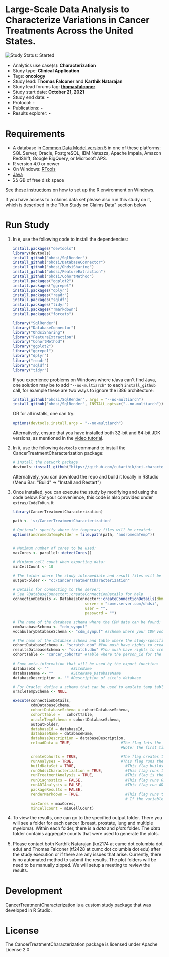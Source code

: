 Large-Scale Data Analysis to Characterize Variations in Cancer Treatments Across the United States.
==============================

<img src="https://camo.githubusercontent.com/5d52cd64255f470de0b6acd048f408decd5c3c2f445c5e5524052a8f4b1a79d5/68747470733a2f2f696d672e736869656c64732e696f2f62616467652f53747564792532305374617475732d537461727465642d626c75652e737667" alt="Study Status: Started"> 

- Analytics use case(s): **Characterization** 
- Study type: **Clinical Application**
- Tags: **oncology**
- Study lead: **Thomas Falconer** and **Karthik Natarajan**
- Study lead forums tag: **[thomasfalconer](https://forums.ohdsi.org/u/thomasfalconer/summary)**
- Study start date: **October 21, 2021**
- Study end date: **-**
- Protocol: **-**
- Publications: **-**
- Results explorer: **-**


Requirements
============

- A database in [Common Data Model version 5](https://github.com/OHDSI/CommonDataModel) in one of these platforms: SQL Server, Oracle, PostgreSQL, IBM Netezza, Apache Impala, Amazon RedShift, Google BigQuery, or Microsoft APS.
- R version 4.0 or newer
- On Windows: [RTools](http://cran.r-project.org/bin/windows/Rtools/)
- [Java](http://java.com)
- 25 GB of free disk space

See [these instructions](https://ohdsi.github.io/MethodsLibrary/rSetup.html) on how to set up the R environment on Windows.

If you have access to a claims data set please also run this study on it, which is described in the "Run Study on Claims Data" section below

Run Study 
=========
1. In `R`, use the following code to install the dependencies:

    ```r
    install.packages("devtools")
    library(devtools)
    install_github("ohdsi/SqlRender")
    install_github("ohdsi/DatabaseConnector")
    install_github("ohdsi/OhdsiSharing")
    install_github("ohdsi/FeatureExtraction")
    install_github("ohdsi/CohortMethod")
    install.packages("ggplot2")
    install.packages("ggrepel")
    install.packages("dplyr")
    install.packages("readr")
    install.packages("sqldf")
    install.packages("tidyr")
    install.packages("rmarkdown")
    install.packages("forcats")
   
   library("SqlRender")
   library("DatabaseConnector")
   library("OhdsiSharing")
   library("FeatureExtraction")
   library("CohortMethod")
   library("ggplot2")
   library("ggrepel")
   library("dplyr")
   library("readr")
   library("sqldf")
   library("tidyr")
    ```

    If you experience problems on Windows where rJava can't find Java, one solution may be to add `"--no-multiarch"` to each `install_github` call, for example these are two ways to ignore the i386 architecture:
	
    ```r
    install_github("ohdsi/SqlRender", args = "--no-multiarch")
    install_github("ohdsi/SqlRender", INSTALL_opts=c("--no-multiarch"))
    ```
	
    OR for all installs, one can try:
	
    ```r
    options(devtools.install.args = "--no-multiarch")
    ```
	
    Alternatively, ensure that you have installed both 32-bit and 64-bit JDK versions, as mentioned in the [video tutorial](https://youtu.be/K9_0s2Rchbo).
	
2. In `R`, use the following `devtools` command to install the CancerTreatmentCharacterization package:

    ```r
    # install the network package
    devtools::install_github("https://github.com/cukarthik/nci-characterization")
    ```
    Alternatively, you can download the repo and build it locally in RStudio (Menu Bar: "Build" -> "Install and Restart")


4. Once installed, you can execute the study by modifying and using the code below. For your convenience, this code is also provided under `extras/CodeToRun.R`:

    ```r
    library(CancerTreatmentCharacterization)
	
    path <- 's:/CancerTreatmentCharacterization'
   
    # Optional: specify where the temporary files will be created:
    options(andromedaTempFolder = file.path(path, "andromedaTemp"))

	
    # Maximum number of cores to be used:
    maxCores <- parallel::detectCores()
	
    # Minimum cell count when exporting data:
    minCellCount <- 10
	
    # The folder where the study intermediate and result files will be written:
    outputFolder <- "c:/CancerTreatmentCharacterization"
	
    # Details for connecting to the server:
    # See ?DatabaseConnector::createConnectionDetails for help
    connectionDetails <- DatabaseConnector::createConnectionDetails(dbms = "postgresql",
                                    server = "some.server.com/ohdsi",
                                    user = "",
                                    password = "")
	
    # The name of the database schema where the CDM data can be found:
    cdmDatabaseSchema <- "cdm_synpuf"
	vocabularyDatabaseSchema <- "cdm_synpuf" #schema where your CDM vocabulary is located
   
    # The name of the database schema and table where the study-specific cohorts will be instantiated:
    cohortDatabaseSchema <- "scratch.dbo" #You mush have rights to create tables in this schema
    resultsDatabaseSchema <- "scratch.dbo" #You mush have rights to create tables in this schema
	cohortTable <- "cancer_cohorts" #Table where the person_id for the cohorts are stored
   
    # Some meta-information that will be used by the export function:
    databaseId <- ""          #SiteName
    databaseName <- ""        #SiteName_DatabaseName
    databaseDescription <- "" #Description of site's database
	
    # For Oracle: define a schema that can be used to emulate temp tables:
    oracleTempSchema <- NULL
	
    execute(connectionDetails,
            cdmDatabaseSchema,
            cohortDatabaseSchema = cohortDatabaseSchema,
            cohortTable = 	cohortTable,
            oracleTempSchema = cohortDatabaseSchema,
            outputFolder,
            databaseId = databaseId,
            databaseName = databaseName,
            databaseDescription = databaseDescription,
            reloadData = TRUE,                      #The flag lets the user reload csv data files into the resultsDatabaseSchema. 
                                                    #Note: the first time running the package, this flag should be set to TRUE
    
            createCohorts = TRUE,                   #The flag creates the cohorts. One can set it to FALSE after the first time the cohorts are created.
            runAnalyses = TRUE,                     #This flag runs the analysis. NOTE: The subsequent flags enable or disable parts of the analysis.
            buildDataSet = TRUE,                      #This flag builds the data sets used for the analysis
            runOhdsiCharacterization = TRUE,          #This flag runs the OHDSI characterization package on the cohorts to get a Table1.
            runTreatmentAnalysis = TRUE,              #This flag is the main analysis that characterizes treatment variation
            runDiagnostics = FALSE,                   #This flag runs OHDSI's CohortDiagnostics on the cohorts created
	    	runADIAnalysis = FALSE,                   #This flag run ADI analysis. NOTE: only set this to true if your database has geocoded data
            packageResults = FALSE,
            renderMarkdown = TRUE,                    #This flag runs the treatment analysis within a RMarkdown script for each cancer and outputs the html version of the executed RMarkdown file. 
                                                      # If the variable is set to FALSE, then it executes a regular R script
            maxCores = maxCores,
            minCellCount = minCellCount)
    ```


5. To view the results, one can go to the specified output folder. There you will see a folder for each cancer (breast, prostate, lung and multiple myeloma). Within each folder, there is a _data_ and _plots_ folder. The _data_ folder contains aggregate counts that were used to generate the plots.  
	
   

  
6. Please contact both Karthik Natarajan (kn2174 at cumc dot columbia dot edu) and Thomas Falconer (tf2428 at cumc dot columbia dot edu) after the study execution or if there are any issues that arise. Currently, there is no automated method to submit the results. The plot folders will be need to be manually zipped. We will setup a meeting to review the results. 

Development
===========
CancerTreatmentCharacterization is a custom study package that was developed in R Studio. 

License
=======
The CancerTreatmentCharacterization package is licensed under Apache License 2.0
